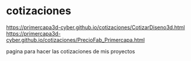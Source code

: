 # cotizaciones

https://primercapa3d-cyber.github.io/cotizaciones/CotizarDiseno3d.html
https://primercapa3d-cyber.github.io/cotizaciones/PrecioFab_Primercapa.html

pagina para hacer las cotizaciones de mis proyectos 
